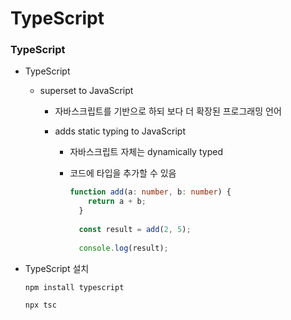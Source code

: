 # TypeScript

### TypeScript

- TypeScript
  
  - superset to JavaScript
    
    - 자바스크립트를 기반으로 하되 보다 더 확장된 프로그래밍 언어
    
    - adds static typing to JavaScript
      
      - 자바스크립트 자체는 dynamically typed
      
      - 코드에 타입을 추가할 수 있음
        
        ```ts
        function add(a: number, b: number) {
            return a + b;
          }
          
          const result = add(2, 5);
          
          console.log(result);
        ```

- TypeScript 설치
  
  ```bash
  npm install typescript
  ```
  
  ```bash
  npx tsc
  ```